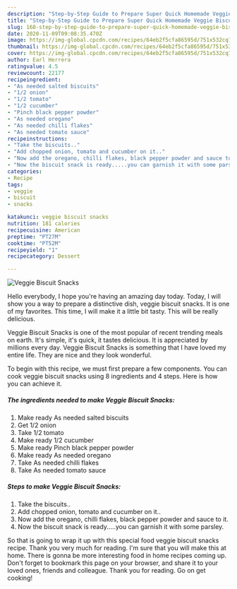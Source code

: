 ```yaml
---
description: "Step-by-Step Guide to Prepare Super Quick Homemade Veggie Biscuit Snacks"
title: "Step-by-Step Guide to Prepare Super Quick Homemade Veggie Biscuit Snacks"
slug: 168-step-by-step-guide-to-prepare-super-quick-homemade-veggie-biscuit-snacks
date: 2020-11-09T09:08:35.470Z
image: https://img-global.cpcdn.com/recipes/64eb2f5cfa86595d/751x532cq70/veggie-biscuit-snacks-recipe-main-photo.jpg
thumbnail: https://img-global.cpcdn.com/recipes/64eb2f5cfa86595d/751x532cq70/veggie-biscuit-snacks-recipe-main-photo.jpg
cover: https://img-global.cpcdn.com/recipes/64eb2f5cfa86595d/751x532cq70/veggie-biscuit-snacks-recipe-main-photo.jpg
author: Earl Herrera
ratingvalue: 4.5
reviewcount: 22177
recipeingredient:
- "As needed salted biscuits"
- "1/2 onion"
- "1/2 tomato"
- "1/2 cucumber"
- "Pinch black pepper powder"
- "As needed oregano"
- "As needed chilli flakes"
- "As needed tomato sauce"
recipeinstructions:
- "Take the biscuits.."
- "Add chopped onion, tomato and cucumber on it.."
- "Now add the oregano, chilli flakes, black pepper powder and sauce to it."
- "Now the biscuit snack is ready.....you can garnish it with some parsley."
categories:
- Recipe
tags:
- veggie
- biscuit
- snacks

katakunci: veggie biscuit snacks 
nutrition: 181 calories
recipecuisine: American
preptime: "PT27M"
cooktime: "PT52M"
recipeyield: "1"
recipecategory: Dessert

---
```



![Veggie Biscuit Snacks](https://img-global.cpcdn.com/recipes/64eb2f5cfa86595d/751x532cq70/veggie-biscuit-snacks-recipe-main-photo.jpg)

Hello everybody, I hope you're having an amazing day today. Today, I will show you a way to prepare a distinctive dish, veggie biscuit snacks. It is one of my favorites. This time, I will make it a little bit tasty. This will be really delicious.

Veggie Biscuit Snacks is one of the most popular of recent trending meals on earth. It's simple, it's quick, it tastes delicious. It is appreciated by millions every day. Veggie Biscuit Snacks is something that I have loved my entire life. They are nice and they look wonderful.




To begin with this recipe, we must first prepare a few components. You can cook veggie biscuit snacks using 8 ingredients and 4 steps. Here is how you can achieve it.

<!--inarticleads1-->

##### The ingredients needed to make Veggie Biscuit Snacks:

1. Make ready As needed salted biscuits
1. Get 1/2 onion
1. Take 1/2 tomato
1. Make ready 1/2 cucumber
1. Make ready Pinch black pepper powder
1. Make ready As needed oregano
1. Take As needed chilli flakes
1. Take As needed tomato sauce




<!--inarticleads2-->

##### Steps to make Veggie Biscuit Snacks:

1. Take the biscuits..
1. Add chopped onion, tomato and cucumber on it..
1. Now add the oregano, chilli flakes, black pepper powder and sauce to it.
1. Now the biscuit snack is ready.....you can garnish it with some parsley.




So that is going to wrap it up with this special food veggie biscuit snacks recipe. Thank you very much for reading. I'm sure that you will make this at home. There is gonna be more interesting food in home recipes coming up. Don't forget to bookmark this page on your browser, and share it to your loved ones, friends and colleague. Thank you for reading. Go on get cooking!
